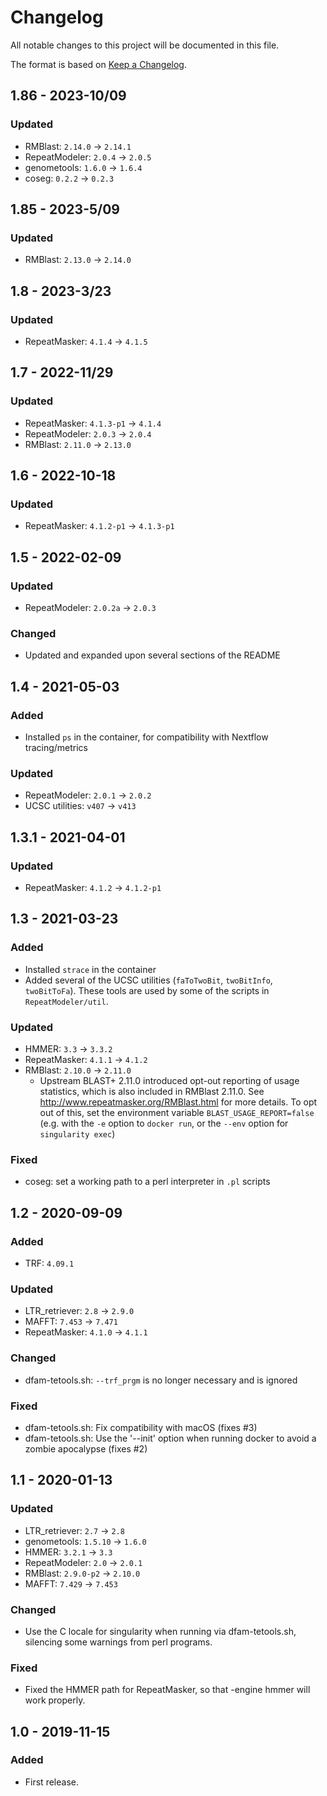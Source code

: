 # Changelog
All notable changes to this project will be documented in this file.

The format is based on [Keep a Changelog](https://keepachangelog.com/en/1.0.0/).

## 1.86 - 2023-10/09
### Updated
- RMBlast: `2.14.0` -> `2.14.1`
- RepeatModeler: `2.0.4` -> `2.0.5`
- genometools: `1.6.0` -> `1.6.4`
- coseg: `0.2.2` -> `0.2.3`

## 1.85 - 2023-5/09
### Updated
- RMBlast:  `2.13.0` -> `2.14.0`

## 1.8 - 2023-3/23
### Updated
- RepeatMasker:  `4.1.4` -> `4.1.5`

## 1.7 - 2022-11/29
### Updated
- RepeatMasker:  `4.1.3-p1` -> `4.1.4`
- RepeatModeler: `2.0.3` -> `2.0.4`
- RMBlast:       `2.11.0` -> `2.13.0`

## 1.6 - 2022-10-18
### Updated
- RepeatMasker: `4.1.2-p1` -> `4.1.3-p1`

## 1.5 - 2022-02-09
### Updated
- RepeatModeler: `2.0.2a` -> `2.0.3`
### Changed
- Updated and expanded upon several sections of the README

## 1.4 - 2021-05-03
### Added
- Installed `ps` in the container, for compatibility with Nextflow tracing/metrics
### Updated
- RepeatModeler: `2.0.1` -> `2.0.2`
- UCSC utilities: `v407` -> `v413`

## 1.3.1 - 2021-04-01
### Updated
- RepeatMasker: `4.1.2` -> `4.1.2-p1`

## 1.3 - 2021-03-23
### Added
- Installed `strace` in the container
- Added several of the UCSC utilities (`faToTwoBit`, `twoBitInfo`, `twoBitToFa`).
  These tools are used by some of the scripts in `RepeatModeler/util`.
### Updated
- HMMER: `3.3` -> `3.3.2`
- RepeatMasker: `4.1.1` -> `4.1.2`
- RMBlast: `2.10.0` -> `2.11.0`
    * Upstream BLAST+ 2.11.0 introduced opt-out reporting of usage statistics,
      which is also included in RMBlast 2.11.0. See
      <http://www.repeatmasker.org/RMBlast.html> for more details. To opt out
      of this, set the environment variable `BLAST_USAGE_REPORT=false` (e.g.
      with the `-e` option to `docker run`, or the `--env` option for
      `singularity exec`)
### Fixed
- coseg: set a working path to a perl interpreter in `.pl` scripts

## 1.2 - 2020-09-09
### Added
- TRF: `4.09.1`
### Updated
- LTR_retriever: `2.8` -> `2.9.0`
- MAFFT: `7.453` -> `7.471`
- RepeatMasker: `4.1.0` -> `4.1.1`
### Changed
- dfam-tetools.sh: `--trf_prgm` is no longer necessary and is ignored
### Fixed
- dfam-tetools.sh: Fix compatibility with macOS (fixes #3)
- dfam-tetools.sh: Use the '--init' option when running docker to avoid a zombie apocalypse (fixes #2)

## 1.1 - 2020-01-13
### Updated
- LTR_retriever: `2.7` -> `2.8`
- genometools: `1.5.10` -> `1.6.0`
- HMMER: `3.2.1` -> `3.3`
- RepeatModeler: `2.0` -> `2.0.1`
- RMBlast: `2.9.0-p2` -> `2.10.0`
- MAFFT: `7.429` -> `7.453`

### Changed
- Use the C locale for singularity when running via dfam-tetools.sh,
  silencing some warnings from perl programs.

### Fixed
- Fixed the HMMER path for RepeatMasker, so that -engine hmmer will work properly.

## 1.0 - 2019-11-15
### Added
- First release.
